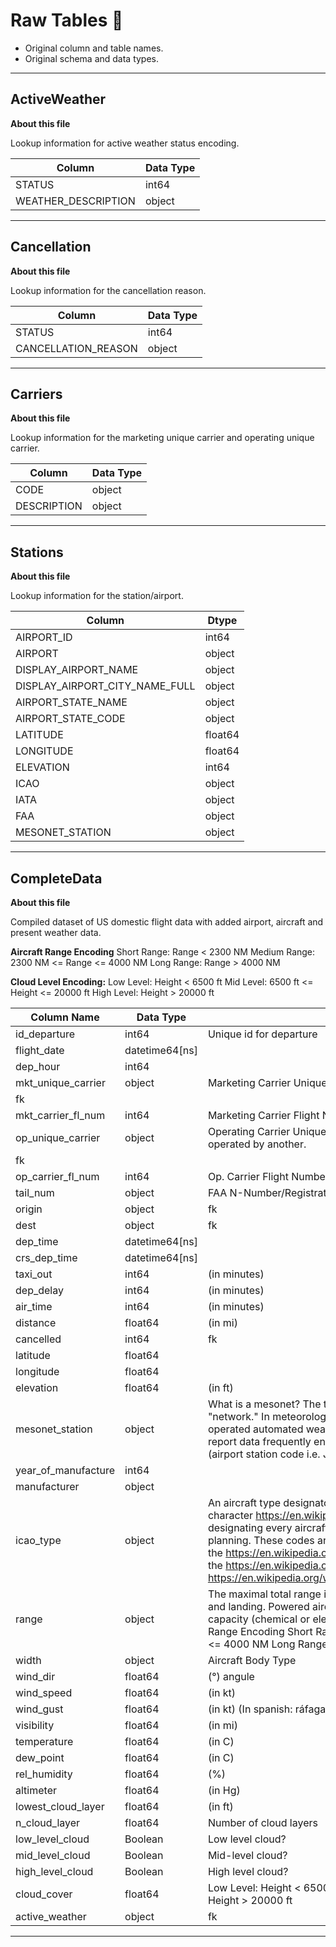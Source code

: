 # Raw Tables  🥉
- Original column and table names.
- Original schema and data types. 
___

## ActiveWeather

**About this file**

Lookup information for active weather status encoding.

| Column | Data Type |
| --- | --- |
| STATUS | int64 |
| WEATHER_DESCRIPTION | object |

---

## Cancellation

**About this file**

Lookup information for the cancellation reason.

| Column | Data Type |
| --- | --- |
| STATUS | int64 |
| CANCELLATION_REASON | object |

---

## Carriers

**About this file**

Lookup information for the marketing unique carrier and operating unique carrier.

| Column | Data Type |
| --- | --- |
| CODE | object |
| DESCRIPTION | object |

---

## ****************Stations****************

**About this file**

Lookup information for the station/airport.

| Column | Dtype |
| --- | --- |
| AIRPORT_ID | int64 |
| AIRPORT | object |
| DISPLAY_AIRPORT_NAME | object |
| DISPLAY_AIRPORT_CITY_NAME_FULL | object |
| AIRPORT_STATE_NAME | object |
| AIRPORT_STATE_CODE | object |
| LATITUDE | float64 |
| LONGITUDE | float64 |
| ELEVATION | int64 |
| ICAO | object |
| IATA | object |
| FAA | object |
| MESONET_STATION | object |

---

## ************************CompleteData************************

**About this file**

Compiled dataset of US domestic flight data with added airport, aircraft and present weather data.

**Aircraft Range Encoding** Short Range: Range < 2300 NM Medium Range: 2300 NM <= Range <= 4000 NM Long Range: Range > 4000 NM

**Cloud Level Encoding:** Low Level: Height < 6500 ft Mid Level: 6500 ft <= Height <= 20000 ft High Level: Height > 20000 ft

| Column Name | Data Type | Description |
| --- | --- | --- |
| id_departure | int64 | Unique id for departure |
| flight_date | datetime64[ns] |  |
| dep_hour | int64 |  |
| mkt_unique_carrier | object | Marketing Carrier Unique Code
fk |
| mkt_carrier_fl_num | int64 | Marketing Carrier Flight Number |
| op_unique_carrier | object | Operating Carrier Unique Code. Sometimes a flight can be marketed by one carrier and operated by another. 
fk |
| op_carrier_fl_num | int64 | Op. Carrier Flight Number |
| tail_num | object | FAA N-Number/Registration |
| origin | object | fk |
| dest | object | fk |
| dep_time | datetime64[ns] |  |
| crs_dep_time | datetime64[ns] |  |
| taxi_out | int64 | (in minutes) |
| dep_delay | int64 | (in minutes) |
| air_time | int64 | (in minutes) |
| distance | float64 | (in mi) |
| cancelled | int64 | fk |
| latitude | float64 |  |
| longitude | float64 |  |
| elevation | float64 | (in ft) |
| mesonet_station | object | What is a mesonet? The term "mesonet" is derived from the words "mesoscale" and "network." In meteorology, a mesonet is typically a network of collectively owned and operated automated weather stations that are installed close enough to each other and report data frequently enough-. Source: https://www.campbellsci.com/mesonets - fk (airport station code i.e. JFK) |
| year_of_manufacture | int64 |  |
| manufacturer | object |  |
| icao_type | object | An aircraft type designator is a two-, three- or four-character https://en.wikipedia.org/wiki/Alphanumeric https://en.wikipedia.org/wiki/Code designating every aircraft type (and some sub-types) that may appear in flight planning. These codes are defined by both the https://en.wikipedia.org/wiki/International_Civil_Aviation_Organization (ICAO) and the https://en.wikipedia.org/wiki/International_Air_Transport_Association (IATA). Source: https://en.wikipedia.org/wiki/List_of_aircraft_type_designators |
| range | object | The maximal total range is the maximum distance an aircraft can fly between takeoff and landing. Powered aircraft range is limited by the aviation fuel energy storage capacity (chemical or electrical) considering both weight and volume limits. Aircraft Range Encoding Short Range: Range < 2300 NM Medium Range: 2300 NM <= Range <= 4000 NM Long Range: Range > 4000 NM |
| width | object | Aircraft Body Type |
| wind_dir | float64 | (°) angule  |
| wind_speed | float64 | (in kt) |
| wind_gust | float64 | (in kt) (In spanish: ráfaga) |
| visibility | float64 | (in mi) |
| temperature | float64 | (in C) |
| dew_point | float64 | (in C) |
| rel_humidity | float64 | (%) |
| altimeter | float64 | (in Hg) |
| lowest_cloud_layer | float64 | (in ft) |
| n_cloud_layer | float64 | Number of cloud layers |
| low_level_cloud | Boolean | Low level cloud? |
| mid_level_cloud | Boolean | Mid-level cloud? |
| high_level_cloud | Boolean | High level cloud? |
| cloud_cover | float64 | Low Level: Height < 6500 ft Mid Level: 6500 ft <= Height <= 20000 ft High Level: Height > 20000 ft |
| active_weather | object | fk |

---